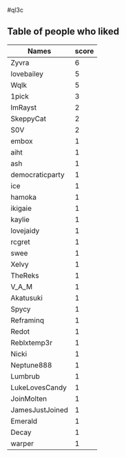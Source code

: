 #ql3c
## Table of people who liked
Names | score
--- | ---
Zyvra | 6
lovebailey | 5
Wqlk | 5
1pick | 3
ImRayst | 2
SkeppyCat | 2
S0V | 2
embox | 1
aiht | 1
ash | 1
democraticparty | 1
ice | 1
hamoka | 1
ikigaie | 1
kaylie | 1
lovejaidy | 1
rcgret | 1
swee | 1
Xelvy | 1
TheReks | 1
V_A_M | 1
Akatusuki | 1
Spycy | 1
Reframinq | 1
Redot | 1
Reblxtemp3r | 1
Nicki | 1
Neptune888 | 1
Lumbrub | 1
LukeLovesCandy | 1
JoinMolten | 1
JamesJustJoined | 1
Emerald | 1
Decay | 1
warper | 1
